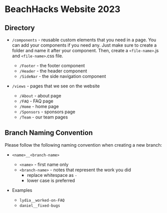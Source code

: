 # BeachHacks Website 2023

## Directory

- `/components` - reusable custom elements that you need in a page. You can add your components if you need any. Just make sure to create a folder and name it after your component. Then, create a `<file-name>`.js and `<file-name>`.css file.

  - `/Footer` - the footer component
  - `/Header` - the header component
  - `/SideNar` - the side navigation component

- `/views` - pages that we see on the website
  - `/About` - about page
  - `/FAQ` - FAQ page
  - `/Home` - home page
  - `/Sponsors` - sponsors page
  - `/Team` - our team pages

## Branch Naming Convention

Please follow the following naming convention when creating a new branch:

- `<name>__<branch-name>`

  - `<name>` - first name only
  - `<branch-name>` - notes that represent the work you did
    - replace whitespace as `-`
    - lower case is preferred

- Examples
  - `lydia__worked-on-FAQ`
  - `daniel__fixed-bugs`
